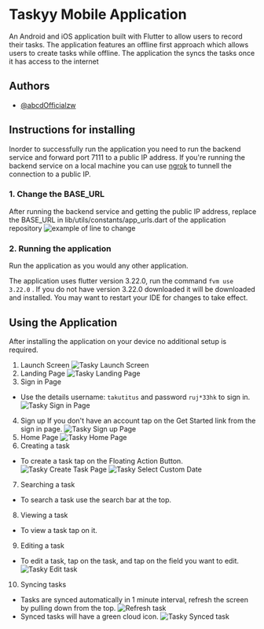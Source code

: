 
# Taskyy Mobile Application

An Android and iOS application built with Flutter to allow users to record their tasks. The application features an offline first approach which allows users to create tasks while offline. The application the syncs the tasks once it has access to the internet


## Authors

- [@abcdOfficialzw](https://github.com/abcdOfficialzw)


## Instructions for installing

Inorder to successfully run the application you need to run the backend service and forward port 7111 to a public IP address. If you're running the backend service on a local machine you can use [ngrok](https://ngrok.com) to tunnell the connection to a public IP.

### 1. Change the BASE_URL
After running the backend service and getting the public IP address, replace the BASE_URL in lib/utils/constants/app_urls.dart of the application repository
![example of line to change](https://github.com/abcdOfficialzw/tasky_mobile_app/blob/main/assets/readme%20examples/Screenshot%202025-01-07%20at%2010.00.09.png?raw=true)

### 2. Running the application
Run the application as you would any other application.

The application uses flutter version 3.22.0, run the command ```fvm use 3.22.0``` . If you do not have version 3.22.0 downloaded it will be downloaded and installed. You may want to restart your IDE for changes to take effect.
## Using the Application

After installing the application on your device no additional setup is required.

1. Launch Screen
   ![Tasky Launch Screen](https://github.com/abcdOfficialzw/tasky_mobile_app/blob/main/assets/readme%20examples/launchpage.PNG?raw=true)
2. Landing Page
   ![Tasky Landing Page](https://github.com/abcdOfficialzw/tasky_mobile_app/blob/main/assets/readme%20examples/landing_page.PNG?raw=true)
3. Sign in Page
- Use the details username: ```takutitus``` and password ```ruj*33hk``` to sign in.
  ![Tasky Sign in Page](https://github.com/abcdOfficialzw/tasky_mobile_app/blob/main/assets/readme%20examples/signin_page.PNG?raw=true)
4. Sign up
   If you don't have an account tap on the Get Started link from the sign in page.
   ![Tasky Sign up Page](https://github.com/abcdOfficialzw/tasky_mobile_app/blob/main/assets/readme%20examples/signup_page.PNG?raw=true)
5. Home Page
   ![Tasky Home Page](https://github.com/abcdOfficialzw/tasky_mobile_app/blob/main/assets/readme%20examples/home_page.PNG?raw=true)
6. Creating a task
- To create a task tap on the Floating Action Button.
  ![Tasky Create Task Page](https://github.com/abcdOfficialzw/tasky_mobile_app/blob/main/assets/readme%20examples/create_task_page.PNG?raw=true)
  ![Tasky Select Custom Date](https://github.com/abcdOfficialzw/tasky_mobile_app/blob/main/assets/readme%20examples/create_task_select_date.PNG?raw=true)
7. Searching a task
- To search a task use the search bar at the top.
8. Viewing a task
- To view a task tap on it.

9. Editing a task
- To edit a task, tap on the task, and tap on the field you want to edit.
  ![Tasky Edit task](https://github.com/abcdOfficialzw/tasky_mobile_app/blob/main/assets/readme%20examples/edit_task.PNG?raw=true)
10. Syncing tasks
- Tasks are synced automatically in 1 minute interval, refresh the screen by pulling down from the top.
  ![Refresh task](https://github.com/abcdOfficialzw/tasky_mobile_app/blob/main/assets/readme%20examples/refresh_task.PNG?raw=true)
- Synced tasks will have a green cloud icon.
  ![Tasky Synced task](https://github.com/abcdOfficialzw/tasky_mobile_app/blob/main/assets/readme%20examples/task_synced.PNG?raw=true)